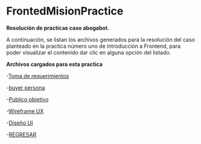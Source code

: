 # FrontedMisionPractice

**Resolución de practicas caso abogabot.**

A continuación, se listan los archivos generados para la resolución del caso planteado en la practica número uno de introducción a Frontend, para poder visualizar el contenido dar clic en alguna opción del listado.

**Archivos cargados para esta practica**

-[Toma de requerimientos](./Requerimiento%20de%20Sistema.doc)

-[buyer persona](./Buyer%20Persona.pdf)

-[Publico objetivo](./P%C3%BAblico%20objetivo.pdf)

-[Wireframe UX](./Dise%C3%B1o%20UX.pdf)

-[Diseño UI ](https://xd.adobe.com/view/a0f149dd-b01d-4163-aec4-3741c15113d2-f5a2/)

-[REGRESAR](../README.md)
